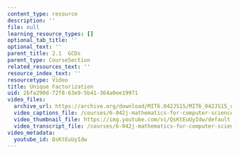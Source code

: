 ```yaml
---
content_type: resource
description: ''
file: null
learning_resource_types: []
optional_tab_title: ''
optional_text: ''
parent_title: 2.1  GCDs
parent_type: CourseSection
related_resources_text: ''
resource_index_text: ''
resourcetype: Video
title: Unique Factorization
uid: 2bfa290d-72f8-63e9-5b41-364a0ee19971
video_files:
  archive_url: https://archive.org/download/MIT6.042JS15/MIT6_042JS15_unique_factorization_ipod.mp4
  video_captions_file: /courses/6-042j-mathematics-for-computer-science-spring-2015/36b13c4f1e6857a69ae76b70f6402224_QsKtEuUyIdw.vtt
  video_thumbnail_file: https://img.youtube.com/vi/QsKtEuUyIdw/default.jpg
  video_transcript_file: /courses/6-042j-mathematics-for-computer-science-spring-2015/7b070dde10a1482e5df3daa3af0ef223_QsKtEuUyIdw.pdf
video_metadata:
  youtube_id: QsKtEuUyIdw
---
```

